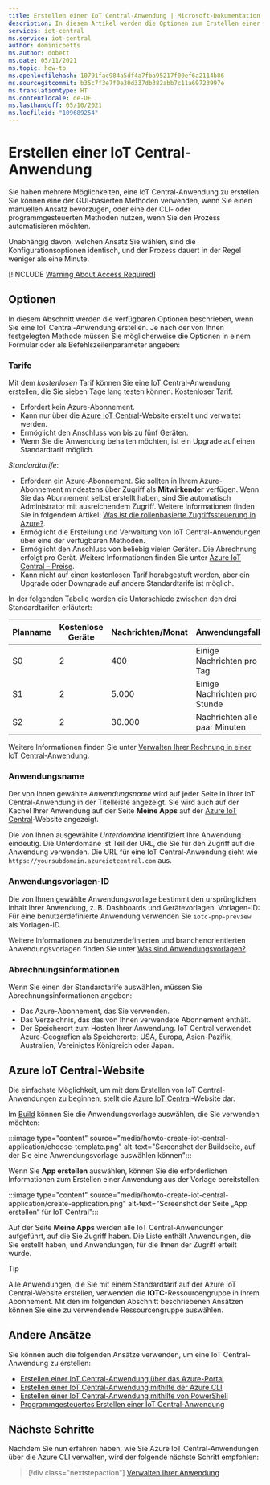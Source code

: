 ```yaml
---
title: Erstellen einer IoT Central-Anwendung | Microsoft-Dokumentation
description: In diesem Artikel werden die Optionen zum Erstellen einer IoT Central-Anwendung beschrieben, z. B. über die Azure IoT Central-Website, das Azure-Portal und über eine Befehlszeilenumgebung.
services: iot-central
ms.service: iot-central
author: dominicbetts
ms.author: dobett
ms.date: 05/11/2021
ms.topic: how-to
ms.openlocfilehash: 10791fac984a5df4a7fba95217f00ef6a2114b86
ms.sourcegitcommit: b35c7f3e7f0e30d337db382abb7c11a69723997e
ms.translationtype: HT
ms.contentlocale: de-DE
ms.lasthandoff: 05/10/2021
ms.locfileid: "109689254"
---
```

# <a name="create-an-iot-central-application"></a>Erstellen einer IoT Central-Anwendung

Sie haben mehrere Möglichkeiten, eine IoT Central-Anwendung zu erstellen. Sie können eine der GUI-basierten Methoden verwenden, wenn Sie einen manuellen Ansatz bevorzugen, oder eine der CLI- oder programmgesteuerten Methoden nutzen, wenn Sie den Prozess automatisieren möchten.

Unabhängig davon, welchen Ansatz Sie wählen, sind die Konfigurationsoptionen identisch, und der Prozess dauert in der Regel weniger als eine Minute.

[!INCLUDE [Warning About Access Required](../../../includes/iot-central-warning-contribitorrequireaccess.md)]

## <a name="options"></a>Optionen

In diesem Abschnitt werden die verfügbaren Optionen beschrieben, wenn Sie eine IoT Central-Anwendung erstellen. Je nach der von Ihnen festgelegten Methode müssen Sie möglicherweise die Optionen in einem Formular oder als Befehlszeilenparameter angeben:

### <a name="pricing-plans"></a>Tarife

Mit dem *kostenlosen* Tarif können Sie eine IoT Central-Anwendung erstellen, die Sie sieben Tage lang testen können. Kostenloser Tarif:

- Erfordert kein Azure-Abonnement.
- Kann nur über die [Azure IoT Central](https://aka.ms/iotcentral)-Website erstellt und verwaltet werden.
- Ermöglicht den Anschluss von bis zu fünf Geräten.
- Wenn Sie die Anwendung behalten möchten, ist ein Upgrade auf einen Standardtarif möglich.

*Standardtarife*:

- Erfordern ein Azure-Abonnement. Sie sollten in Ihrem Azure-Abonnement mindestens über Zugriff als **Mitwirkender** verfügen. Wenn Sie das Abonnement selbst erstellt haben, sind Sie automatisch Administrator mit ausreichendem Zugriff. Weitere Informationen finden Sie in folgendem Artikel: [Was ist die rollenbasierte Zugriffssteuerung in Azure?](../../role-based-access-control/overview.md).
- Ermöglicht die Erstellung und Verwaltung von IoT Central-Anwendungen über eine der verfügbaren Methoden.
- Ermöglicht den Anschluss von beliebig vielen Geräten. Die Abrechnung erfolgt pro Gerät. Weitere Informationen finden Sie unter [Azure IoT Central – Preise](/pricing/details/iot-central/).
- Kann nicht auf einen kostenlosen Tarif herabgestuft werden, aber ein Upgrade oder Downgrade auf andere Standardtarife ist möglich.

In der folgenden Tabelle werden die Unterschiede zwischen den drei Standardtarifen erläutert:

| Planname | Kostenlose Geräte | Nachrichten/Monat | Anwendungsfall |
| --------- | ------------ | -------------- | -------- |
| S0        | 2            | 400            | Einige Nachrichten pro Tag |
| S1        | 2            | 5\.000          | Einige Nachrichten pro Stunde |
| S2        | 2            | 30.000         | Nachrichten alle paar Minuten |

Weitere Informationen finden Sie unter [Verwalten Ihrer Rechnung in einer IoT Central-Anwendung](howto-view-bill.md).

### <a name="application-name"></a>Anwendungsname

Der von Ihnen gewählte _Anwendungsname_ wird auf jeder Seite in Ihrer IoT Central-Anwendung in der Titelleiste angezeigt. Sie wird auch auf der Kachel Ihrer Anwendung auf der Seite **Meine Apps** auf der [Azure IoT Central](https://aka.ms/iotcentral)-Website angezeigt.

Die von Ihnen ausgewählte _Unterdomäne_ identifiziert Ihre Anwendung eindeutig. Die Unterdomäne ist Teil der URL, die Sie für den Zugriff auf die Anwendung verwenden. Die URL für eine IoT Central-Anwendung sieht wie `https://yoursubdomain.azureiotcentral.com` aus.

### <a name="application-template-id"></a>Anwendungsvorlagen-ID

Die von Ihnen gewählte Anwendungsvorlage bestimmt den ursprünglichen Inhalt Ihrer Anwendung, z. B. Dashboards und Gerätevorlagen. Vorlagen-ID: Für eine benutzerdefinierte Anwendung verwenden Sie `iotc-pnp-preview` als Vorlagen-ID.

Weitere Informationen zu benutzerdefinierten und branchenorientierten Anwendungsvorlagen finden Sie unter [Was sind Anwendungsvorlagen?](concepts-app-templates.md).

### <a name="billing-information"></a>Abrechnungsinformationen

Wenn Sie einen der Standardtarife auswählen, müssen Sie Abrechnungsinformationen angeben:

- Das Azure-Abonnement, das Sie verwenden.
- Das Verzeichnis, das das von Ihnen verwendete Abonnement enthält.
- Der Speicherort zum Hosten Ihrer Anwendung. IoT Central verwendet Azure-Geografien als Speicherorte: USA, Europa, Asien-Pazifik, Australien, Vereinigtes Königreich oder Japan.

## <a name="azure-iot-central-site"></a>Azure IoT Central-Website

Die einfachste Möglichkeit, um mit dem Erstellen von IoT Central-Anwendungen zu beginnen, stellt die [Azure IoT Central](https://aka.ms/iotcentral)-Website dar.

Im [Build](https://apps.azureiotcentral.com/build) können Sie die Anwendungsvorlage auswählen, die Sie verwenden möchten:

:::image type="content" source="media/howto-create-iot-central-application/choose-template.png" alt-text="Screenshot der Buildseite, auf der Sie eine Anwendungsvorlage auswählen können":::

Wenn Sie **App erstellen** auswählen, können Sie die erforderlichen Informationen zum Erstellen einer Anwendung aus der Vorlage bereitstellen:

:::image type="content" source="media/howto-create-iot-central-application/create-application.png" alt-text="Screenshot der Seite „App erstellen“ für IoT Central":::

Auf der Seite **Meine Apps** werden alle IoT Central-Anwendungen aufgeführt, auf die Sie Zugriff haben. Die Liste enthält Anwendungen, die Sie erstellt haben, und Anwendungen, für die Ihnen der Zugriff erteilt wurde.

> [!TIP]
> Alle Anwendungen, die Sie mit einem Standardtarif auf der Azure IoT Central-Website erstellen, verwenden die **IOTC**-Ressourcengruppe in Ihrem Abonnement. Mit den im folgenden Abschnitt beschriebenen Ansätzen können Sie eine zu verwendende Ressourcengruppe auswählen.

## <a name="other-approaches"></a>Andere Ansätze

Sie können auch die folgenden Ansätze verwenden, um eine IoT Central-Anwendung zu erstellen:

- [Erstellen einer IoT Central-Anwendung über das Azure-Portal](howto-manage-iot-central-from-portal.md#create-iot-central-applications)
- [Erstellen einer IoT Central-Anwendung mithilfe der Azure CLI](howto-manage-iot-central-from-cli.md#create-an-application)
- [Erstellen einer IoT Central-Anwendung mithilfe von PowerShell](howto-manage-iot-central-from-powershell.md#create-an-application)
- [Programmgesteuertes Erstellen einer IoT Central-Anwendung](howto-manage-iot-central-programmatically.md)

## <a name="next-steps"></a>Nächste Schritte

Nachdem Sie nun erfahren haben, wie Sie Azure IoT Central-Anwendungen über die Azure CLI verwalten, wird der folgende nächste Schritt empfohlen:

> [!div class="nextstepaction"]
> [Verwalten Ihrer Anwendung](howto-administer.md)
